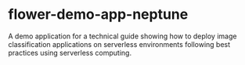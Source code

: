 # flower-demo-app-neptune
A demo application for a technical guide showing how to deploy image classification applications on serverless environments following best practices using serverless computing.
